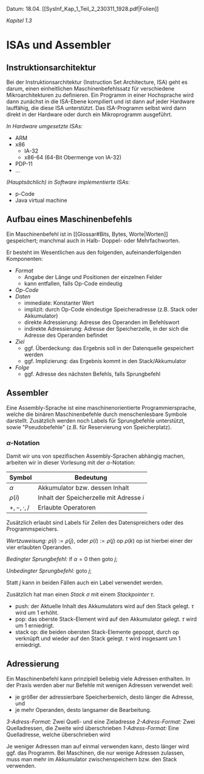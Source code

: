 Datum: 18.04.
[[SysInf_Kap_1_Teil_2_230311_1928.pdf|Folien]]

*Kapitel 1.3*
# ISAs und Assembler
## Instruktionsarchitektur

Bei der Instruktionsarchitektur (Instruction Set Architecture, ISA) geht es darum, einen einheitlichen Maschinenbefehlssatz für verschiedene Mikroarchitekturen zu definieren. 
Ein Programm in einer Hochsprache wird dann zunächst in die ISA-Ebene kompiliert und ist dann auf jeder Hardware lauffähig, die diese ISA unterstützt. Das ISA-Programm selbst wird dann direkt in der Hardware oder durch ein Mikroprogramm ausgeführt.

*In Hardware umgesetzte ISAs:*
- ARM
- x86
	- IA-32
	- x86-64 (64-Bit Obermenge von IA-32)
- PDP-11
- ...

*(Hauptsächlich) in Software implementierte ISAs:*
- p-Code
- Java virtual machine

## Aufbau eines Maschinenbefehls
Ein Maschinenbefehl ist in [[Glossar#Bits, Bytes, Worte|Worten]] gespeichert; manchmal auch in Halb- Doppel- oder Mehrfachworten.

Er besteht im Wesentlichen aus den folgenden, aufeinanderfolgenden Komponenten:
- *Format*
	- Angabe der Länge und Positionen der einzelnen Felder
	- kann entfallen, falls Op-Code eindeutig
- *Op-Code*
- *Daten*
	- immediate: Konstanter Wert
	- implizit: durch Op-Code eindeutige Speicheradresse (z.B. Stack oder Akkumulator)
	- direkte Adressierung: Adresse des Operanden im Befehlswort
	- indirekte Adressierung: Adresse der Speicherzelle, in der sich die Adresse des Operanden befindet
- *Ziel*
	- ggf. Überdeckung: das Ergebnis soll in der Datenquelle gespeichert werden
	- ggf. Implizierung: das Ergebnis kommt in den Stack/Akkumulator
- *Folge*
	- ggf. Adresse des nächsten Befehls, falls Sprungbefehl

## Assembler

Eine Assembly-Sprache ist eine maschinenorientierte Programmiersprache, welche die binären Maschinenbefehle durch menschenlesbare Symbole darstellt.
Zusätzlich werden noch Labels für Sprungbefehle unterstützt, sowie "Pseudobefehle" (z.B. für Reservierung von Speicherplatz).

### $\alpha$-Notation
Damit wir uns von spezifischen Assembly-Sprachen abhängig machen, arbeiten wir in dieser Vorlesung mit der $\alpha$-Notation:

| Symbol        | Bedeutung                                |
| ------------- | ---------------------------------------- |
| $\alpha$      | Akkumulator bzw. dessen Inhalt           |
| $\rho(i)$     | Inhalt der Speicherzelle mit Adresse $i$ |
| $+,-,\cdot,/$ | Erlaubte Operatoren                      |

Zusätzlich erlaubt sind Labels für Zellen des Datenspreichers oder des Programmspeichers.

*Wertzuweisung:*
$\rho(i) := \rho(j)$, oder
$\rho(i) := \rho(j) \text{ op } \rho(k)$
$\text{op}$ ist hierbei einer der vier erlaubten Operanden. 

*Bedingter Sprungbefehl:*
$\text{if } \alpha=0 \text{ then goto }j;$

*Unbedingter Sprungbefehl:*
$\text{goto } j;$

Statt $j$ kann in beiden Fällen auch ein Label verwendet werden.

Zusätzlich hat man einen *Stack* $\sigma$ mit einem *Stackpointer* $\tau$.

- $\text{push}$: der Aktuelle Inhalt des Akkumulators wird auf den Stack gelegt. $\tau$ wird um 1 erhöht.
- $\text{pop}$: das oberste Stack-Element wird auf den Akkumulator gelegt. $\tau$ wird um 1 erniedrigt.
- $\text{stack op}$: die beiden obersten Stack-Elemente gepoppt, durch $\text{op}$ verknüpft und wieder auf den Stack gelegt. $\tau$ wird insgesamt um 1 erniedrigt.

## Adressierung
Ein Maschinenbefehl kann prinzipiell beliebig viele Adressen enthalten. In der Praxis werden aber nur Befehle mit wenigen Adressen verwendet weil:
- je größer der adressierbare Speicherbereich, desto länger die Adresse, und
- je mehr Operanden, desto langsamer die Bearbeitung.

*3-Adress-Format:* Zwei Quell- und eine Zieladresse
*2-Adress-Format:* Zwei Quelladressen, die Zweite wird überschrieben
*1-Adress-Format:* Eine Quelladresse, welche überschrieben wird

Je weniger Adressen man auf einmal verwenden kann, desto länger wird ggf. das Programm. Bei Maschinen, die nur wenige Adressen zulassen, muss man mehr im Akkumulator zwischenspeichern bzw. den Stack verwenden.